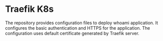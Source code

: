 # Traefik K8s

The repository provides configuration files to deploy whoami application. It configures the basic authentication and HTTPS for the application. The configuration uses default certificate generated by Traefik server.
